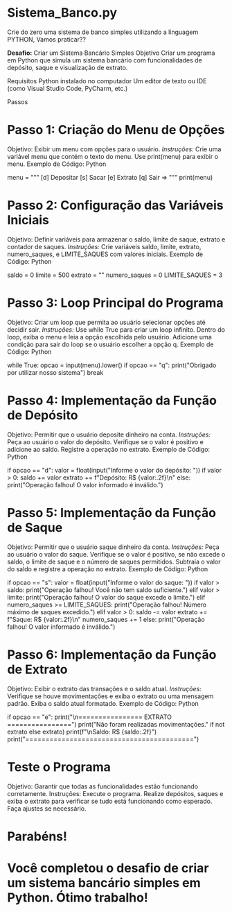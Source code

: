 # Sistema_Banco.py
Crie do zero uma sistema de banco simples utilizando a linguagem PYTHON, Vamos praticar??

**Desafio:** Criar um Sistema Bancário Simples
Objetivo
Criar um programa em Python que simula um sistema bancário com funcionalidades de depósito, saque e visualização de extrato.

Requisitos
Python instalado no computador
Um editor de texto ou IDE (como Visual Studio Code, PyCharm, etc.)

Passos
# Passo 1: Criação do Menu de Opções #
Objetivo: Exibir um menu com opções para o usuário.
*Instruções:*
Crie uma variável menu que contém o texto do menu.
Use print(menu) para exibir o menu.
Exemplo de Código:
Python

menu = """
[d] Depositar
[s] Sacar
[e] Extrato
[q] Sair
=> """
print(menu)

# Passo 2: Configuração das Variáveis Iniciais #
Objetivo: Definir variáveis para armazenar o saldo, limite de saque, extrato e contador de saques.
*Instruções:*
Crie variáveis saldo, limite, extrato, numero_saques, e LIMITE_SAQUES com valores iniciais.
Exemplo de Código:
Python

saldo = 0
limite = 500
extrato = ""
numero_saques = 0
LIMITE_SAQUES = 3

# Passo 3: Loop Principal do Programa #
Objetivo: Criar um loop que permita ao usuário selecionar opções até decidir sair.
*Instruções:*
Use while True para criar um loop infinito.
Dentro do loop, exiba o menu e leia a opção escolhida pelo usuário.
Adicione uma condição para sair do loop se o usuário escolher a opção q.
Exemplo de Código:
Python

while True:
    opcao = input(menu).lower()
    if opcao == "q":
        print("Obrigado por utilizar nosso sistema")
        break
        
# Passo 4: Implementação da Função de Depósito #
Objetivo: Permitir que o usuário deposite dinheiro na conta.
*Instruções:*
Peça ao usuário o valor do depósito.
Verifique se o valor é positivo e adicione ao saldo.
Registre a operação no extrato.
Exemplo de Código:
Python

if opcao == "d":
    valor = float(input("Informe o valor do depósito: "))
    if valor > 0:
        saldo += valor
        extrato += f"Depósito: R$ {valor:.2f}\n"
    else:
        print("Operação falhou! O valor informado é inválido.")
        
# Passo 5: Implementação da Função de Saque #
Objetivo: Permitir que o usuário saque dinheiro da conta.
*Instruções:*
Peça ao usuário o valor do saque.
Verifique se o valor é positivo, se não excede o saldo, o limite de saque e o número de saques permitidos.
Subtraia o valor do saldo e registre a operação no extrato.
Exemplo de Código:
Python

if opcao == "s":
    valor = float(input("Informe o valor do saque: "))
    if valor > saldo:
        print("Operação falhou! Você não tem saldo suficiente.")
    elif valor > limite:
        print("Operação falhou! O valor do saque excede o limite.")
    elif numero_saques >= LIMITE_SAQUES:
        print("Operação falhou! Número máximo de saques excedido.")
    elif valor > 0:
        saldo -= valor
        extrato += f"Saque: R$ {valor:.2f}\n"
        numero_saques += 1
    else:
        print("Operação falhou! O valor informado é inválido.")
        
# Passo 6: Implementação da Função de Extrato #
Objetivo: Exibir o extrato das transações e o saldo atual.
*Instruções:*
Verifique se houve movimentações e exiba o extrato ou uma mensagem padrão.
Exiba o saldo atual formatado.
Exemplo de Código:
Python

if opcao == "e":
    print("\n================ EXTRATO ================")
    print("Não foram realizadas movimentações." if not extrato else extrato)
    print(f"\nSaldo: R$ {saldo:.2f}")
    print("==========================================")
    
# Teste o Programa #
Objetivo: Garantir que todas as funcionalidades estão funcionando corretamente.
Instruções:
Execute o programa.
Realize depósitos, saques e exiba o extrato para verificar se tudo está funcionando como esperado.
Faça ajustes se necessário.

# Parabéns!
# Você completou o desafio de criar um sistema bancário simples em Python. Ótimo trabalho!
